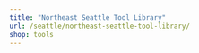 ```yaml
---
title: "Northeast Seattle Tool Library"
url: /seattle/northeast-seattle-tool-library/
shop: tools
---
```

